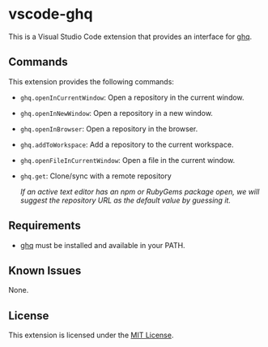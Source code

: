 # vscode-ghq

This is a Visual Studio Code extension that provides an interface for [ghq](https://github.com/x-motemen/ghq).

## Commands

This extension provides the following commands:

- `ghq.openInCurrentWindow`: Open a repository in the current window.
- `ghq.openInNewWindow`: Open a repository in a new window.
- `ghq.openInBrowser`: Open a repository in the browser.
- `ghq.addToWorkspace`: Add a repository to the current workspace.
- `ghq.openFileInCurrentWindow`: Open a file in the current window.
- `ghq.get`: Clone/sync with a remote repository

  _If an active text editor has an npm or RubyGems package open, we will suggest the repository URL as the default value by guessing it._

## Requirements

- [ghq](https://github.com/x-motemen/ghq) must be installed and available in your PATH.

## Known Issues

None.

## License

This extension is licensed under the [MIT License](LICENSE).
